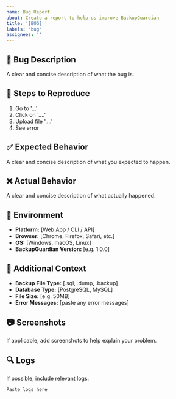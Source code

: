 ```yaml
---
name: Bug Report
about: Create a report to help us improve BackupGuardian
title: '[BUG] '
labels: 'bug'
assignees: ''
---
```


## 🐛 Bug Description
A clear and concise description of what the bug is.

## 🔄 Steps to Reproduce
1. Go to '...'
2. Click on '....'
3. Upload file '....'
4. See error

## ✅ Expected Behavior
A clear and concise description of what you expected to happen.

## ❌ Actual Behavior
A clear and concise description of what actually happened.

## 📱 Environment
- **Platform:** [Web App / CLI / API]
- **Browser:** [Chrome, Firefox, Safari, etc.]
- **OS:** [Windows, macOS, Linux]
- **BackupGuardian Version:** [e.g. 1.0.0]

## 📎 Additional Context
- **Backup File Type:** [.sql, .dump, .backup]
- **Database Type:** [PostgreSQL, MySQL]
- **File Size:** [e.g. 50MB]
- **Error Messages:** [paste any error messages]

## 📷 Screenshots
If applicable, add screenshots to help explain your problem.

## 🔍 Logs
If possible, include relevant logs:
```
Paste logs here
```

